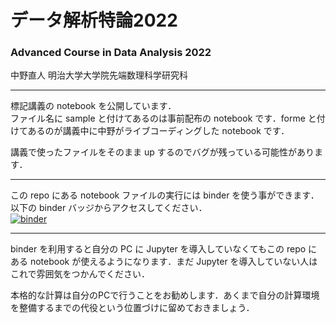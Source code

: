 # データ解析特論2022
### Advanced Course in Data Analysis 2022

中野直人 明治大学大学院先端数理科学研究科

---

標記講義の notebook を公開しています．  
ファイル名に sample と付けてあるのは事前配布の notebook です．forme と付けてあるのが講義中に中野がライブコーディングした notebook です．

講義で使ったファイルをそのまま up するのでバグが残っている可能性があります．

---
この repo にある notebook ファイルの実行には binder を使う事ができます．以下の binder バッジからアクセスしてください．  
[![binder](https://mybinder.org/badge_logo.svg)](https://mybinder.org/v2/gh/NTNKN/ADCA2022/master)

---
binder を利用すると自分の PC に Jupyter を導入していなくてもこの repo にある notebook が使えるようになります．まだ Jupyter を導入していない人はこれで雰囲気をつかんでください．

本格的な計算は自分のPCで行うことをお勧めします．あくまで自分の計算環境を整備するまでの代役という位置づけに留めておきましょう．
